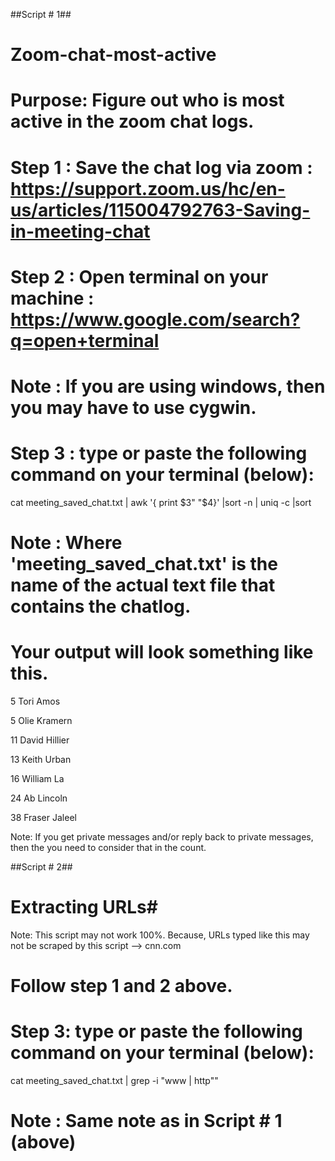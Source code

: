 ##Script # 1##
# Zoom-chat-most-active

# Purpose: Figure out who is most active in the zoom chat logs. 

# Step 1 : Save the chat log via zoom : https://support.zoom.us/hc/en-us/articles/115004792763-Saving-in-meeting-chat

# Step 2 : Open terminal on your machine : https://www.google.com/search?q=open+terminal
# Note : If you are using windows, then you may have to use cygwin. 

# Step 3 : type or paste the following command on your terminal (below): 

cat meeting_saved_chat.txt | awk '{ print $3" "$4}' |sort -n | uniq -c |sort

# Note : Where 'meeting_saved_chat.txt' is the name of the actual text file that contains the chatlog. 

# Your output will look something like this. 

   5 Tori Amos
   
   5 Olie Kramern
 
   11 David Hillier 
   
   13 Keith Urban 
   
   16 William La 
   
   24 Ab Lincoln 
   
   38 Fraser Jaleel

Note: If you get private messages and/or reply back to private messages, then the you need to consider that in the count. 

##Script # 2##
# Extracting URLs#
Note: This script may not work 100%. Because, URLs typed like this may not be scraped by this script --> cnn.com 

# Follow step 1 and 2 above. 

# Step 3: type or paste the following command on your terminal (below):

cat meeting_saved_chat.txt | grep -i "www \| http""
# Note : Same note as in Script # 1 (above)
